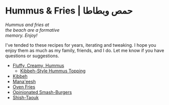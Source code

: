 # Hummus & Fries | حمص وبطاطا

_Hummus and fries at_ <br/>
_the beach are a formative_ <br/>
_memory.  Enjoy!_

I've tended to these recipes for years, iterating and tweaking.  I hope you enjoy them as much as my family, friends, and I do.  Let me know if you have questions or suggestions.

- [Fluffy, Creamy, Hummus](./hummus.md)
  - [Kibbeh-Style Hummus Topping](./hummus-topping.md)
- [Kibbeh](./kibbeh.md)
- [Mana'eesh](./manaeesh.md)
- [Oven Fries](./oven-fries.md)
- [Opinionated Smash-Burgers](./burgers.md)
- [Shish-Taouk](./shish-taouk.md)